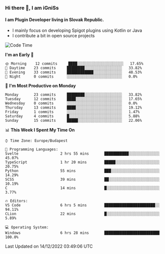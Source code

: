### Hi there 👋, I am iGniSs

#### I am Plugin Developer living in Slovak Republic.
- I mainly focus on developing Spigot plugins using Kotlin or Java
- I contribute a bit in open source projects

<!--START_SECTION:waka-->
![Code Time](http://img.shields.io/badge/Code%20Time-982%20hrs%2026%20mins-blue)

**I'm an Early 🐤** 

```text
🌞 Morning    12 commits     ████░░░░░░░░░░░░░░░░░░░░░   17.65% 
🌆 Daytime    23 commits     ████████░░░░░░░░░░░░░░░░░   33.82% 
🌃 Evening    33 commits     ████████████░░░░░░░░░░░░░   48.53% 
🌙 Night      0 commits      ░░░░░░░░░░░░░░░░░░░░░░░░░   0.0%

```
📅 **I'm Most Productive on Monday** 

```text
Monday       23 commits     ████████░░░░░░░░░░░░░░░░░   33.82% 
Tuesday      12 commits     ████░░░░░░░░░░░░░░░░░░░░░   17.65% 
Wednesday    0 commits      ░░░░░░░░░░░░░░░░░░░░░░░░░   0.0% 
Thursday     13 commits     ████░░░░░░░░░░░░░░░░░░░░░   19.12% 
Friday       1 commits      ░░░░░░░░░░░░░░░░░░░░░░░░░   1.47% 
Saturday     4 commits      █░░░░░░░░░░░░░░░░░░░░░░░░   5.88% 
Sunday       15 commits     █████░░░░░░░░░░░░░░░░░░░░   22.06%

```


📊 **This Week I Spent My Time On** 

```text
⌚︎ Time Zone: Europe/Budapest

💬 Programming Languages: 
Svelte                   2 hrs 55 mins       ███████████░░░░░░░░░░░░░░   45.07% 
TypeScript               1 hr 20 mins        █████░░░░░░░░░░░░░░░░░░░░   20.75% 
Python                   55 mins             ███░░░░░░░░░░░░░░░░░░░░░░   14.29% 
SCSS                     39 mins             ██░░░░░░░░░░░░░░░░░░░░░░░   10.19% 
C                        14 mins             █░░░░░░░░░░░░░░░░░░░░░░░░   3.77%

🔥 Editors: 
VS Code                  6 hrs 5 mins        ███████████████████████░░   94.11% 
CLion                    22 mins             █░░░░░░░░░░░░░░░░░░░░░░░░   5.89%

💻 Operating System: 
Windows                  6 hrs 28 mins       █████████████████████████   100.0%

```


 Last Updated on 14/12/2022 03:49:06 UTC
<!--END_SECTION:waka-->